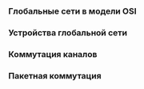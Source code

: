 
### Глобальные сети в модели OSI

### Устройства глобальной сети

### Коммутация каналов

### Пакетная коммутация


